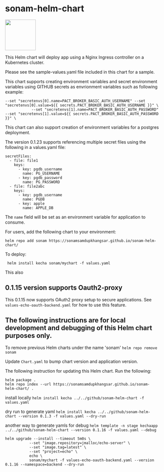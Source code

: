 # sonam-helm-chart
<img src="https://helm.sh/img/helm.svg" width="100"/>  

This Helm chart will deploy app using a Nginx Ingress controller on a Kubernetes cluster.

Please see the sample-values.yaml file included in this chart for a sample.

This chart supports creating environment variables
and secret environment variables using GITHUB secrets as envrionment variables such as following example:
``` 
--set "secretenvs[0].name=PACT_BROKER_BASIC_AUTH_USERNAME" --set "secretenvs[0].value=${{ secrets.PACT_BROKER_BASIC_AUTH_USERNAME }}" \
            --set "secretenvs[1].name=PACT_BROKER_BASIC_AUTH_PASSWORD" --set "secretenvs[1].value=${{ secrets.PACT_BROKER_BASIC_AUTH_PASSWORD }}" \
```

This chart can also support creation of environment variables for a postgres deployment.

The version 0.1.23 supports referencing multiple secret files using the following in a values.yaml file:
```
secretFiles:
  - file: file1
    keys:
      - key: pgdb_username
        name: PG_USERNAME
      - key: pgdb_password
        name: PG_PASSWORD
  - file: file2abc
    keys:
      - key: pgdb_username
        name: PGDB
      - key: apple
        name: APPLE_DB
```

The `name` field will be set as an environment variable for application to consume.



For users, add the following chart to your environment:

```helm repo add sonam https://sonamsamdupkhangsar.github.io/sonam-helm-chart/```

To deploy:

``` helm install kecha sonam/mychart -f values.yaml```
 
This also 
## 0.1.15 version supports Oauth2-proxy
This 0.1.15 now supports OAuth2 proxy setup to secure applications.  See `values-echo-oauth-backend.yaml` for how to 
use this feature.



## The following instructions are for local development and debugging of this Helm chart purposes only.

To remove previous Helm charts under the name 'sonam' `helm repo remove sonam`

Update `Chart.yaml` to bump chart version and application version.

The following instruction for updating this Helm chart.  Run the following:
```
helm package .
helm repo index --url https://sonamsamdupkhangsar.github.io/sonam-helm-chart/ .
```

install locally
```helm install kecha ../../github/sonam-helm-chart -f values.yaml```   

 dry run to generate yaml
```helm install kecha ../../github/sonam-helm-chart --version 0.1.3 -f values.yaml --dry-run ```

another way to generate yamls for debug
 ```helm template -n stage kechaapp ../../github/sonam-helm-chart --version 0.1.16 -f values.yaml --debug```

 
 ```
helm upgrade --install --timeout 5m0s \
            --set "image.repository=jmalloc/echo-server" \
            --set "image.tag=latest" \
            --set "project=echo" \            
            echo \
            sonam/mychart -f values-echo-oauth-backend.yaml --version 0.1.16 --namespace=backend --dry-run
```
